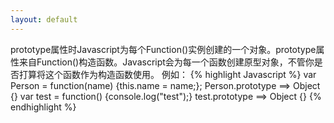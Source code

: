 ```yaml
---
layout: default
---
```


prototype属性时Javascript为每个Function()实例创建的一个对象。prototype属性来自Function()构造函数。Javascript会为每一个函数创建原型对象，不管你是否打算将这个函数作为构造函数使用。
例如：
{% highlight Javascript %}
var Person = function(name) {this.name = name;}; Person.prototype ==> Object {}
var test = function() {console.log("test");} test.prototype ==> Object {}
{% endhighlight %}